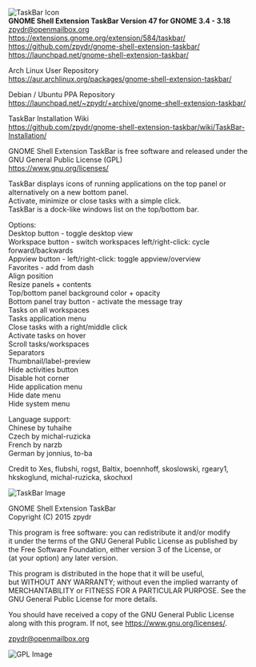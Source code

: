 ![TaskBar Icon](https://extensions.gnome.org/static/extension-data/icons/icon_584.png)          
**GNOME Shell Extension TaskBar Version 47 for GNOME 3.4 - 3.18**  
zpydr@openmailbox.org        
https://extensions.gnome.org/extension/584/taskbar/             
https://github.com/zpydr/gnome-shell-extension-taskbar/         
https://launchpad.net/gnome-shell-extension-taskbar/            
                
Arch Linux User Repository              
https://aur.archlinux.org/packages/gnome-shell-extension-taskbar/               
        
Debian / Ubuntu PPA Repository                   
https://launchpad.net/~zpydr/+archive/gnome-shell-extension-taskbar/                        

TaskBar Installation Wiki                       
https://github.com/zpydr/gnome-shell-extension-taskbar/wiki/TaskBar-Installation/                               
        
GNOME Shell Extension TaskBar is free software and released under the GNU General Public License (GPL)          
https://www.gnu.org/licenses/       

TaskBar displays icons of running applications on the top panel or alternatively on a new bottom panel.        
Activate, minimize or close tasks with a simple click.          
TaskBar is a dock-like windows list on the top/bottom bar.      

Options:                        
Desktop button - toggle desktop view        
Workspace button - switch workspaces left/right-click: cycle forward/backwards      
Appview button - left/right-click: toggle appview/overview      
Favorites - add from dash       
Align position      
Resize panels + contents        
Top/bottom panel background color + opacity     
Bottom panel tray button - activate the message tray        
Tasks on all workspaces		
Tasks application menu         
Close tasks with a right/middle click           
Activate tasks on hover         
Scroll tasks/workspaces         
Separators          
Thumbnail/label-preview         
Hide activities button         
Disable hot corner          
Hide application menu		
Hide date menu		
Hide system menu		
        
Language support:       
Chinese by tuhaihe      
Czech by michal-ruzicka     
French by narzb       
German by jonnius, to-ba        

Credit to Xes, flubshi, rogst, Baltix, boennhoff, skoslowski, rgeary1, hkskoglund, michal-ruzicka, skochxxl        
        
![TaskBar Image](https://extensions.gnome.org/static/extension-data/screenshots/screenshot_584_PSh3ecJ.png)
        
GNOME Shell Extension TaskBar           
Copyright (C) 2015 zpydr             
                
This program is free software: you can redistribute it and/or modify            
it under the terms of the GNU General Public License as published by            
the Free Software Foundation, either version 3 of the License, or               
(at your option) any later version.             
                
This program is distributed in the hope that it will be useful,         
but WITHOUT ANY WARRANTY; without even the implied warranty of          
MERCHANTABILITY or FITNESS FOR A PARTICULAR PURPOSE. See the            
GNU General Public License for more details.            
                
You should have received a copy of the GNU General Public License               
along with this program. If not, see https://www.gnu.org/licenses/.              
                
zpydr@openmailbox.org            
                
![GPL Image](https://www.gnu.org/graphics/gplv3-127x51.png)             
